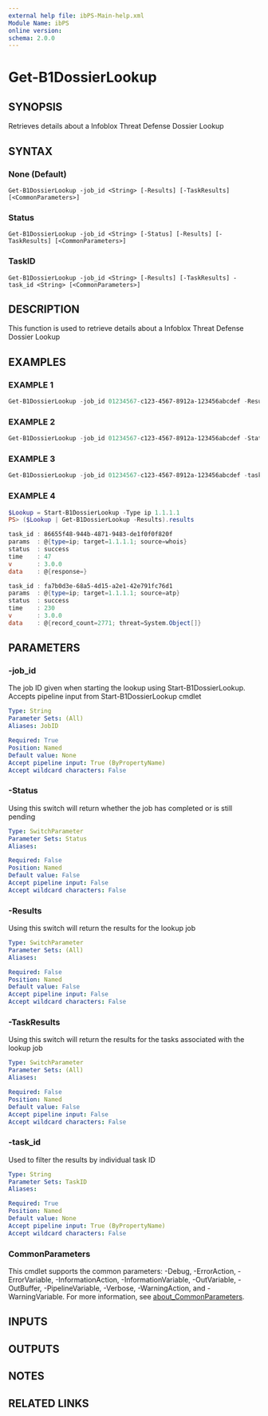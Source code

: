 ```yaml
---
external help file: ibPS-Main-help.xml
Module Name: ibPS
online version:
schema: 2.0.0
---
```


# Get-B1DossierLookup

## SYNOPSIS
Retrieves details about a Infoblox Threat Defense Dossier Lookup

## SYNTAX

### None (Default)
```
Get-B1DossierLookup -job_id <String> [-Results] [-TaskResults] [<CommonParameters>]
```

### Status
```
Get-B1DossierLookup -job_id <String> [-Status] [-Results] [-TaskResults] [<CommonParameters>]
```

### TaskID
```
Get-B1DossierLookup -job_id <String> [-Results] [-TaskResults] -task_id <String> [<CommonParameters>]
```

## DESCRIPTION
This function is used to retrieve details about a Infoblox Threat Defense Dossier Lookup

## EXAMPLES

### EXAMPLE 1
```powershell
Get-B1DossierLookup -job_id 01234567-c123-4567-8912a-123456abcdef -Results
```

### EXAMPLE 2
```powershell
Get-B1DossierLookup -job_id 01234567-c123-4567-8912a-123456abcdef -Status
```

### EXAMPLE 3
```powershell
Get-B1DossierLookup -job_id 01234567-c123-4567-8912a-123456abcdef -task_id b1234567-0012-456a-98da-4a3323dds3
```

### EXAMPLE 4
```powershell
$Lookup = Start-B1DossierLookup -Type ip 1.1.1.1
PS> ($Lookup | Get-B1DossierLookup -Results).results

task_id : 86655f48-944b-4871-9483-de1f0f0f820f
params  : @{type=ip; target=1.1.1.1; source=whois}
status  : success
time    : 47
v       : 3.0.0
data    : @{response=}

task_id : fa7b0d3e-68a5-4d15-a2e1-42e791fc76d1
params  : @{type=ip; target=1.1.1.1; source=atp}
status  : success
time    : 230
v       : 3.0.0
data    : @{record_count=2771; threat=System.Object[]}
```

## PARAMETERS

### -job_id
The job ID given when starting the lookup using Start-B1DossierLookup.
Accepts pipeline input from Start-B1DossierLookup cmdlet

```yaml
Type: String
Parameter Sets: (All)
Aliases: JobID

Required: True
Position: Named
Default value: None
Accept pipeline input: True (ByPropertyName)
Accept wildcard characters: False
```

### -Status
Using this switch will return whether the job has completed or is still pending

```yaml
Type: SwitchParameter
Parameter Sets: Status
Aliases:

Required: False
Position: Named
Default value: False
Accept pipeline input: False
Accept wildcard characters: False
```

### -Results
Using this switch will return the results for the lookup job

```yaml
Type: SwitchParameter
Parameter Sets: (All)
Aliases:

Required: False
Position: Named
Default value: False
Accept pipeline input: False
Accept wildcard characters: False
```

### -TaskResults
Using this switch will return the results for the tasks associated with the lookup job

```yaml
Type: SwitchParameter
Parameter Sets: (All)
Aliases:

Required: False
Position: Named
Default value: False
Accept pipeline input: False
Accept wildcard characters: False
```

### -task_id
Used to filter the results by individual task ID

```yaml
Type: String
Parameter Sets: TaskID
Aliases:

Required: True
Position: Named
Default value: None
Accept pipeline input: True (ByPropertyName)
Accept wildcard characters: False
```

### CommonParameters
This cmdlet supports the common parameters: -Debug, -ErrorAction, -ErrorVariable, -InformationAction, -InformationVariable, -OutVariable, -OutBuffer, -PipelineVariable, -Verbose, -WarningAction, and -WarningVariable. For more information, see [about_CommonParameters](http://go.microsoft.com/fwlink/?LinkID=113216).

## INPUTS

## OUTPUTS

## NOTES

## RELATED LINKS

